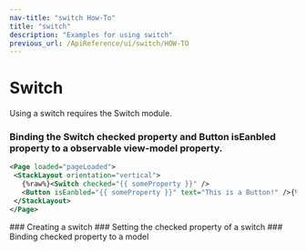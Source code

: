 ```yaml
---
nav-title: "switch How-To"
title: "switch"
description: "Examples for using switch"
previous_url: /ApiReference/ui/switch/HOW-TO
---
```

# Switch
Using a switch requires the Switch module.
<snippet id='article-require-switch'/>
### Binding the Switch checked property and Button isEanbled property to a observable view-model property.
``` XML
<Page loaded="pageLoaded">
 <StackLayout orientation="vertical">
   {%raw%}<Switch checked="{{ someProperty }}" />
   <Button isEanbled="{{ someProperty }}" text="This is a Button!" />{%endraw%}
 </StackLayout>
</Page>
```
<snippet id='article-binding-switch-property'/>
### Creating a switch
<snippet id='article-create-switch'/>
### Setting the checked property of a switch
<snippet id='article-setting-checked-property'/>
### Binding checked property to a model
<snippet id='aricle-binding-checked-property'/>
